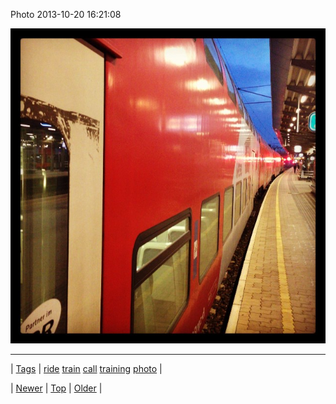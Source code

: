 <!--
title: Photo 2013-10-20 16
date: 2020-06-28T15:27:00.181Z
tags: ride, train, call, training, photo
-->


Photo 2013-10-20 16:21:08

![](64586539110-0.jpg)

<!--BOTTOM-POST-NAVIGATION-->
---

| [Tags](tags.md) | [ride](tag-ride.md) [train](tag-train.md) [call](tag-call.md) [training](tag-training.md) [photo](tag-photo.md) |

| [Newer](64565091346.md) | [Top](index.md) | [Older](64587447593.md) |
